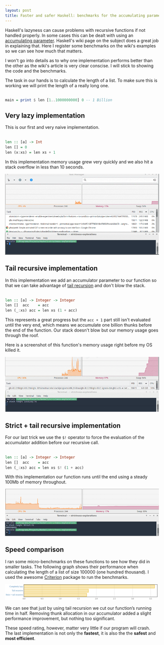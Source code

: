 ```yaml
---
layout: post
title: Faster and safer Haskell: benchmarks for the accumulating parameter
---
```


Haskell's lazyness can cause problems with recursive functions if not handled properly. In some cases this can be dealt with using an [accumulating parameter](https://wiki.haskell.org/Performance/Accumulating_parameter). Haskell's wiki page on the subject does a great job in explaining that. Here I register some benchmarks on the wiki's examples so we can see how much that matters.   


I won't go into details as to why one implementation performs better than the other as the wiki's article is very clear conscise. I will stick to showing the code and the benchmarks.

The task in our hands is to calculate the length of a list. To make sure this is working we will print the length of a really long one.

``` haskell

main = print $ len [1..1000000000] 0 -- 1 Billion

```

## Very lazy implementation

This is our first and very naive implementation.

``` haskell

len :: [a] -> Int
len [] = 0
len (x:xs) = len xs + 1

```

In this implementation memory usage grew very quickly and we also hit a stack overflow in less than 10 seconds.

![Lazy implementation](../images/2017-09-09-task-manager-lazy.gif)

## Tail recursive implementation

In this implementation we add an accumulator parameter to our function so that we can take advantage of [tail recursion](https://wiki.haskell.org/Tail_recursion) and don't blow the stack.


``` haskell

len :: [a] -> Integer -> Integer
len []  acc    = acc
len (_:xs) acc = len xs (1 + acc)

```

This represents a great progress but the `acc + 1` part still isn't evaluated until the very end, which means we accumulate one billion thunks before the end of the function. Our stack doesn't blow but our memory usage goes through the roof.

Here is a screenshot of this function's memory usage right before my OS killed it.

![Tail Recursive implementation](../images/2017-09-09-task-manager-less-lazy.png)

## Strict + tail recursive implementation

For our last trick we use the `$!` operator to force the evaluation of the accumulator addition before our recursive call.

``` haskell

len :: [a] -> Integer -> Integer
len []  acc    = acc
len (_:xs) acc = len xs $! (1 + acc)

```

With this implementation our function runs until the end using a steady 100Mb of memory throughout.

![Strict + tail recursive implementation](../images/2017-09-09-task-manager-strict.png)


## Speed comparison

I ran some micro-benchmarks on these functions to see how they did in smaller tasks. The following graph shows their performance when calculating the length of a list of size 100000 (one hundred thousand). I used the awesome [Criterion](https://hackage.haskell.org/package/criterion) package to run the benchmarks.


![Benchmarks](../images/2017-09-09-benchmarks.png)

We can see that just by using tail recursion we cut our function’s running time in half. Removing thunk allocation in our accumulator added a slight performance improvement, but nothing too significant.

These speed rating, however, matter very little if our program will crash. The last implementation is not only the **fastest**, it is also the the **safest** and **most efficient**.   

